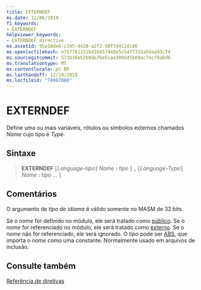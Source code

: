 ```yaml
---
title: EXTERNDEF
ms.date: 12/06/2019
f1_keywords:
- EXTERNDEF
helpviewer_keywords:
- EXTERNDEF directive
ms.assetid: 95a10de6-c345-4428-a2f2-90f7d411dc86
ms.openlocfilehash: e757781151bd1bb57940e5c54f7333a5daa93c74
ms.sourcegitcommit: 573b36b52b0de7be5cae309d45b68ac7ecf9a6d8
ms.translationtype: MT
ms.contentlocale: pt-BR
ms.lasthandoff: 12/10/2019
ms.locfileid: "74987888"
---
```

# <a name="externdef"></a>EXTERNDEF

Define uma ou mais variáveis, rótulos ou símbolos externos chamados *Name* cujo tipo é *Type*.

## <a name="syntax"></a>Sintaxe

> **EXTERNDEF** ⟦*Language-tipo*⟧ *Name* __:__ *tipo* ⟦ __,__ ⟦*Language-Type*⟧ *Name* __:__ *tipo* ... ⟧

## <a name="remarks"></a>Comentários

O argumento de *tipo de idioma* é válido somente no MASM de 32 bits.

Se o *nome* for definido no módulo, ele será tratado como [público](../../assembler/masm/public-masm.md). Se o *nome* for referenciado no módulo, ele será tratado como [externo](../../assembler/masm/extern-masm.md). Se o *nome* não for referenciado, ele será ignorado. O *tipo* pode ser [ABS](../../assembler/masm/operator-abs.md), que importa o *nome* como uma constante. Normalmente usado em arquivos de inclusão.

## <a name="see-also"></a>Consulte também

[Referência de diretivas](../../assembler/masm/directives-reference.md)

